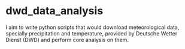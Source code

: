 # dwd_data_analysis
I aim to write python scripts that would download meteorological data, specially precipitation and temperature, provided by Deutsche Wetter Dienst (DWD) and perform core analysis on them. 
